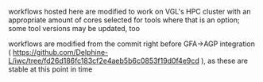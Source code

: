 workflows hosted here are modified to work on VGL's HPC cluster with an appropriate amount of cores selected for tools where that is an option; some tool versions may be updated, too

workflows are modified from the commit right before GFA->AGP integration ( https://github.com/Delphine-L/iwc/tree/fd26d186fc183cf2e4aeb5b6c0853f19d0f4e9cd ), as these are stable at this point in time
